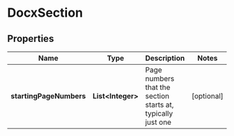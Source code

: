 
# DocxSection

## Properties
Name | Type | Description | Notes
------------ | ------------- | ------------- | -------------
**startingPageNumbers** | **List&lt;Integer&gt;** | Page numbers that the section starts at, typically just one |  [optional]



